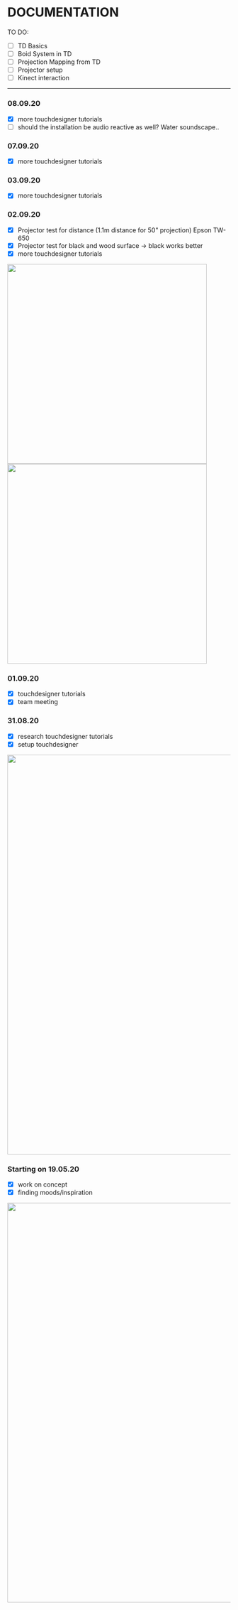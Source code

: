 # DOCUMENTATION

TO DO:
- [ ] TD Basics
- [ ] Boid System in TD
- [ ] Projection Mapping from TD
- [ ] Projector setup
- [ ] Kinect interaction
_________________________________

### 08.09.20 
- [x] more touchdesigner tutorials
- [ ] should the installation be audio reactive as well? Water soundscape..

### 07.09.20 
- [x] more touchdesigner tutorials

### 03.09.20 
- [x] more touchdesigner tutorials

### 02.09.20 
- [x] Projector test for distance (1.1m distance for 50" projection) Epson TW-650
- [x] Projector test for black and wood surface -> black works better
- [x] more touchdesigner tutorials

<img src="https://i.imgur.com/2mLZfZm.jpeg" width="450px"> <img src="https://i.imgur.com/YqZbnZ3.jpeg" width="450px">

### 01.09.20 
- [x] touchdesigner tutorials
- [x] team meeting

### 31.08.20 
- [x] research touchdesigner tutorials
- [x] setup touchdesigner

<img src="https://i.imgur.com/sv5iPi8.png" width="900px">

### Starting on 19.05.20 
- [x] work on concept
- [x] finding moods/inspiration

<img src="https://i.imgur.com/NNzbiLh.png" width="900px">
